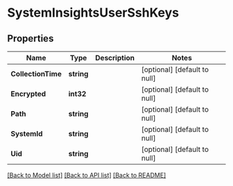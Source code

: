 # SystemInsightsUserSshKeys

## Properties
Name | Type | Description | Notes
------------ | ------------- | ------------- | -------------
**CollectionTime** | **string** |  | [optional] [default to null]
**Encrypted** | **int32** |  | [optional] [default to null]
**Path** | **string** |  | [optional] [default to null]
**SystemId** | **string** |  | [optional] [default to null]
**Uid** | **string** |  | [optional] [default to null]

[[Back to Model list]](../README.md#documentation-for-models) [[Back to API list]](../README.md#documentation-for-api-endpoints) [[Back to README]](../README.md)


